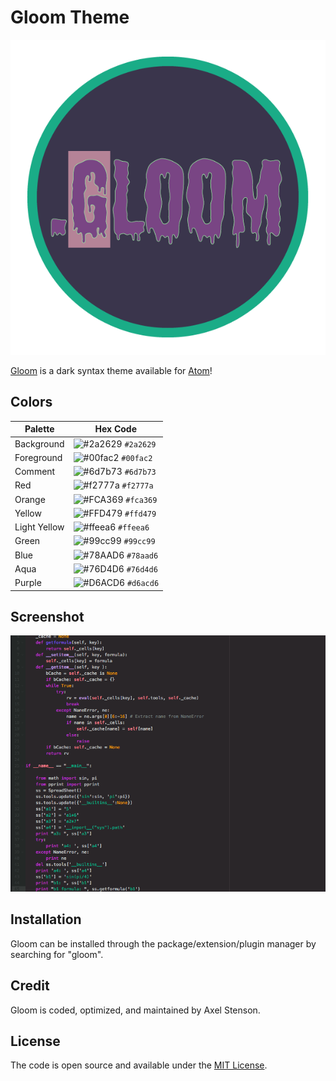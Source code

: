 
# Gloom Theme

![Glom Icon](https://raw.githubusercontent.com/axellarsstenson/gloom-syntax/master/images/Gloom-01.png)

[Gloom](https://github.com/axellarsstenson/gloom-syntax) is a dark syntax theme available for [Atom](https://github.atom.io/packages/gloom-syntax)!

## Colors

Palette | Hex Code
--- | ---
Background | ![#2a2629](https://placehold.it/15/2a2629/ffffff?text=+) `#2a2629`
Foreground | ![#00fac2](https://placehold.it/15/00fac2/000000?text=+) `#00fac2`
Comment | ![#6d7b73](https://placehold.it/15/6d7b73/000000?text=+) `#6d7b73`
Red | ![#f2777a](https://placehold.it/15/f2777a/000000?text=+) `#f2777a`
Orange | ![#FCA369](https://placehold.it/15/FCA369/000000?text=+) `#fca369`
Yellow | ![#FFD479](https://placehold.it/15/FFD479/000000?text=+) `#ffd479`
Light Yellow | ![#ffeea6](https://placehold.it/15/FFEEA6/000000?text=+) `#ffeea6`
Green | ![#99cc99](https://placehold.it/15/99cc99/000000?text=+) `#99cc99`
Blue | ![#78AAD6](https://placehold.it/15/78AAD6/000000?text=+) `#78aad6`
Aqua | ![#76D4D6](https://placehold.it/15/76D4D6/000000?text=+) `#76d4d6`
Purple | ![#D6ACD6](https://placehold.it/15/D6ACD6/000000?text=+) `#d6acd6`

## Screenshot

![Gloom Screenshot](https://raw.githubusercontent.com/axellarsstenson/gloom-syntax/master/images/Gloom_Screenshot.png)

## Installation

Gloom can be installed through the package/extension/plugin manager by searching for "gloom".

## Credit

Gloom is coded, optimized, and maintained by Axel Stenson.

## License

The code is open source and available under the [MIT License](https://github.com/taniarascia/new-moon/blob/master/LICENSE.md).
